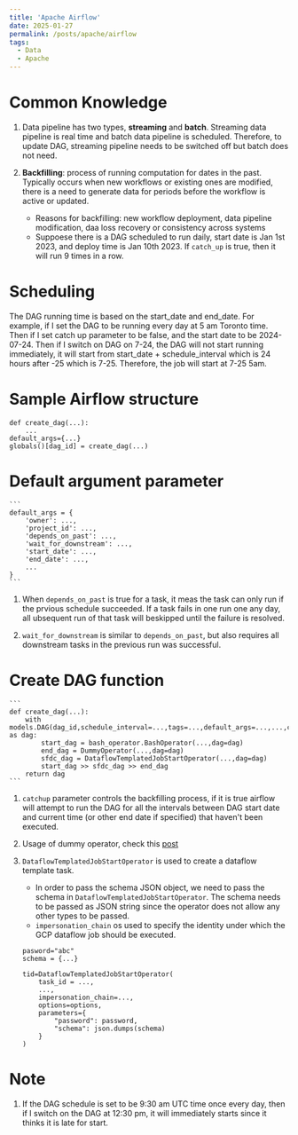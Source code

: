 ```yaml
---
title: 'Apache Airflow'
date: 2025-01-27
permalink: /posts/apache/airflow
tags:
  - Data
  - Apache
---
```

# Common Knowledge
1. Data pipeline has two types, **streaming** and **batch**. Streaming data pipeline is real time and batch data pipeline 
   is scheduled. Therefore, to update DAG, streaming pipeline needs to be switched off but batch does not need.

   
2. **Backfilling**: process of running computation for dates in the past. Typically occurs when new workflows 
   or existing ones are modified, there is a need to generate data for periods before the workflow is active or updated.
   * Reasons for backfilling: new workflow deployment, data pipeline modification, daa loss recovery or consistency across systems
   * Suppoese there is a DAG scheduled to run daily, start date is Jan 1st 2023, and deploy time is Jan 10th 2023. If `catch_up` is true, then it will run 9 times in a row.

# Scheduling
The DAG running time is based on the start_date and end_date. For example, if I set the DAG to be running every day at 5 am Toronto time. Then if I set catch up parameter to be false, and the start date to be 2024-07-24. Then if I switch on DAG on 7-24, the DAG will not start running immediately, it will start from start_date + schedule_interval which is 24 hours after -25 which is 7-25. Therefore, the job will start at 7-25 5am.

# Sample Airflow structure
```
def create_dag(...):
    ...
default_args={...}
globals()[dag_id] = create_dag(...)
```

# Default argument parameter
    ```
    default_args = {
        'owner': ...,
        'project_id': ...,
        'depends_on_past': ...,
        'wait_for_downstream': ...,
        'start_date': ...,
        'end_date': ...,
        ...
    }
    ```

1. When `depends_on_past` is true for a task, it meas the task can only run if the prvious schedule succeeded.
   If a task fails in one run one any day, all ubsequent run of that task will beskipped until the failure is resolved.

2. `wait_for_downstream` is similar to `depends_on_past`, but also requires all downstream tasks in the previous 
   run was successful. 

# Create DAG function
    ```
    def create_dag(...):
        with models.DAG(dag_id,schedule_interval=...,tags=...,default_args=...,...,catctup=...) as dag:
            start_dag = bash_operator.BashOperator(...,dag=dag)
            end_dag = DummyOperator(...,dag=dag)
            sfdc_dag = DataflowTemplatedJobStartOperator(...,dag=dag)
            start_dag >> sfdc_dag >> end_dag
        return dag
    ```

1. `catchup` parameter controls the backfilling process, if it is true airflow will attempt to run the DAG 
   for all the intervals between DAG start date and current time (or other end date if specified) that 
   haven't been executed. 
2. Usage of dummy operator, check this 
   [post](https://stackoverflow.com/questions/57036756/what-is-the-usage-of-dummyoperator-in-airflow)

3. `DataflowTemplatedJobStartOperator` is used to create a dataflow template task.
   * In order to pass the schema JSON object, we need to pass the schema in `DataflowTemplatedJobStartOperator`. 
   The schema needs to be passed as JSON string since the operator does not allow any other types to be passed.
   * `impersonation_chain` os used to specify the identity under which the GCP dataflow job should be executed.
   
    ```
    pasword="abc"
    schema = {...}

    tid=DataflowTemplatedJobStartOperator(
        task_id = ...,
        ...,
        impersonation_chain=...,
        options=options,
        parameters={
            "password": password,
            "schema": json.dumps(schema)
        }
    )
    ```

# Note
1. If the DAG schedule is set to be 9:30 am UTC time once every day, then if I switch on the DAG at 12:30 pm, it will immediately starts since it thinks it is late for start.